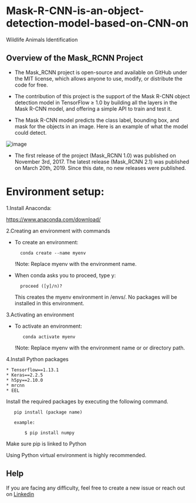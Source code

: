 # Mask-R-CNN-is-an-object-detection-model-based-on-CNN-on
Wildlife Animals Identification

## Overview of the Mask_RCNN Project

* The Mask_RCNN project is open-source and available on GitHub under the MIT license, which allows anyone to use, modify, or distribute the code for free.

* The contribution of this project is the support of the Mask R-CNN object detection model in TensorFlow ≥ 1.0 by building all the layers in the Mask R-CNN model, and offering a simple API to train and test it.

* The Mask R-CNN model predicts the class label, bounding box, and mask for the objects in an image. Here is an example of what the model could detect.

![image](https://user-images.githubusercontent.com/53464755/178788050-823433c1-eeb1-4fb5-afc4-d30d72a28c49.png)

* The first release of the project (Mask_RCNN 1.0) was published on November 3rd, 2017. The latest release (Mask_RCNN 2.1) was published on March 20th, 2019. Since this date, no new releases were published.

# Environment setup:

1.Install Anaconda:

 https://www.anaconda.com/download/
 
2.Creating an environment with commands

   * To create an environment:
   
           conda create --name myenv
     
     !Note:
     Replace myenv with the environment name.
   
   * When conda asks you to proceed, type y:
   
           proceed ([y]/n)?
           
     This creates the myenv environment in /envs/. No packages will be installed in this environment.

    
       
3.Activating an environment
  
  * To activate an environment:
       
           conda activate myenv
       
       !Note:
Replace myenv with the environment name or or directory path.

4.Install Python packages

    * Tensorflow==1.13.1
    * Keras==2.2.5
    * h5py==2.10.0
    * mrcnn
    * EEL
   
 Install the required packages by executing the following command.

       pip install (package name)
    
       example:
  
           $ pip install numpy
           
   Make sure pip is linked to Python
    
   Using Python virtual environment is highly recommended.

## Help

If you are facing any difficulty, feel free to create a new issue or reach out on [Linkedin](https://www.linkedin.com/in/karthik-v-926656211/)
